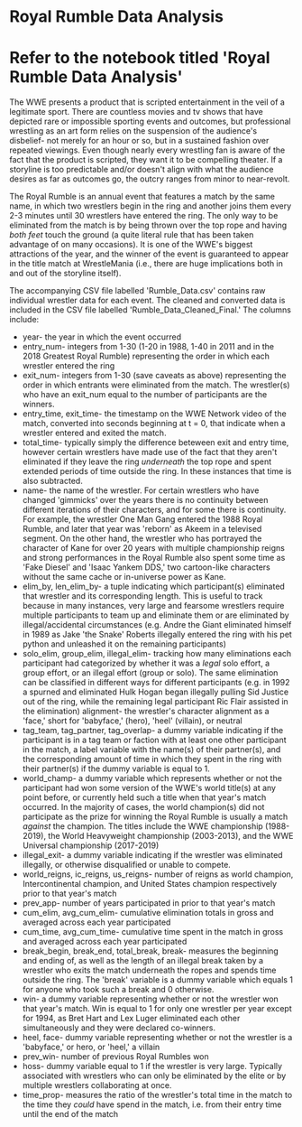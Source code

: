 # Royal Rumble Data Analysis
# Refer to the notebook titled 'Royal Rumble Data Analysis' 
The WWE presents a product that is scripted entertainment in the veil of a legitimate sport. There are countless movies and tv shows that have depicted rare or impossible sporting events and outcomes, but professional wrestling as an art form relies on the suspension of the audience's disbelief- not merely for an hour or so, but in a sustained fashion over repeated viewings. Even though nearly every wrestling fan is aware of the fact that the product is scripted, they want it to be compelling theater. If a storyline is too predictable and/or doesn't align with what the audience desires as far as outcomes go, the outcry ranges from minor to near-revolt.

The Royal Rumble is an annual event that features a match by the same name, in which two wrestlers begin in the ring and another joins them every 2-3 minutes until 30 wrestlers have entered the ring. The only way to be eliminated from the match is by being thrown over the top rope and having *both feet* touch the ground (a quite literal rule that has been taken advantage of on many occasions). It is one of the WWE's biggest attractions of the year, and the winner of the event is guaranteed to appear in the title match at WrestleMania (i.e., there are huge implications both in and out of the storyline itself).

The accompanying CSV file labelled 'Rumble_Data.csv' contains raw individual wrestler data for each event. The cleaned and converted data is included in the CSV file labelled 'Rumble_Data_Cleaned_Final.' The columns include:

- year- the year in which the event occurred
- entry_num- integers from 1-30 (1-20 in 1988, 1-40 in 2011 and in the 2018 Greatest Royal Rumble) representing the order in which each wrestler entered the ring
- exit_num- integers from 1-30 (save caveats as above) representing the order in which entrants were eliminated
from the match. The wrestler(s) who have an exit_num equal to the number of participants are the winners.
- entry_time, exit_time- the timestamp on the WWE Network video of the match, converted into seconds beginning at t = 0, that indicate when a wrestler entered and exited the match.
- total_time- typically simply the difference beteween exit and entry time, however certain wrestlers have made use of the fact that they aren't eliminated if they leave the ring *underneath* the top rope and spent extended periods of time outside the ring. In these instances that time is also subtracted.
- name- the name of the wrestler. For certain wrestlers who have changed 'gimmicks' over the years there is no continuity between different iterations of their characters, and for some there is continuity. For example, the wrestler One Man Gang entered the 1988 Royal Rumble, and later that year was 'reborn' as Akeem in a televised segment. On the other hand, the wrestler who has portrayed the character of Kane for over 20 years with multiple championship reigns and strong performances in the Royal Rumble also spent some time as 'Fake Diesel' and 'Isaac Yankem DDS,' two cartoon-like characters without the same cache or in-universe power as Kane.
- elim_by, len_elim_by- a tuple indicating which participant(s) eliminated that wrestler and its corresponding length. This is useful to track because in many instances, very large and fearsome wrestlers require multiple participants to team up and eliminate them or are eliminated by illegal/accidental circumstances (e.g. Andre the Giant eliminated himself in 1989 as Jake 'the Snake' Roberts illegally entered the ring with his pet python and unleashed it on the remaining participants)
- solo_elim, group_elim, illegal_elim- tracking how many eliminations each participant had categorized by whether it was a *legal* solo effort, a group effort, or an illegal effort (group or solo). The same elimination can be classified in different ways for different participants (e.g. in 1992 a spurned and eliminated Hulk Hogan began illegally pulling Sid Justice out of the ring, while the remaining legal participant Ric Flair assisted in the elimination) 
alignment- the wrestler's character alignment as a 'face,' short for 'babyface,' (hero), 'heel' (villain), or neutral
- tag_team, tag_partner, tag_overlap- a dummy variable indicating if the participant is in a tag team or faction with at least one other participant in the match, a label variable with the name(s) of their partner(s), and the corresponding amount of time in which they spent in the ring with their partner(s) if the dummy variable is equal to 1.
- world_champ- a dummy variable which represents whether or not the participant had won some version of the WWE's world title(s) at any point before, or currently held such a title when that year's match occurred. In the majority of cases, the world champion(s) did not participate as the prize for winning the Royal Rumble is usually a match *against* the champion. The titles include the WWE championship (1988-2019), the World Heavyweight championship (2003-2013), and the WWE Universal championship (2017-2019)
- illegal_exit- a dummy variable indicating if the wrestler was eliminated illegally, or otherwise disqualified or unable to compete.
- world_reigns, ic_reigns, us_reigns- number of reigns as world champion, Intercontinental champion, and United States champion respectively prior to that year's match
- prev_app- number of years participated in prior to that year's match
- cum_elim, avg_cum_elim- cumulative elimination totals in gross and averaged across each year participated
- cum_time, avg_cum_time- cumulative time spent in the match in gross and averaged across each year participated
- break_begin, break_end, total_break, break- measures the beginning and ending of, as well as the length of an illegal break taken by a wrestler who exits the match underneath the ropes and spends time outside the ring. The 'break' variable is a dummy variable which equals 1 for anyone who took such a break and 0 otherwise.
- win- a dummy variable representing whether or not the wrestler won that year's match. Win is equal to 1 for only one wrestler per year except for 1994, as Bret Hart and Lex Luger eliminated each other simultaneously and they were declared co-winners.
- heel, face- dummy variable representing whether or not the wrestler is a 'babyface,' or hero, or 'heel,' a villain
- prev_win- number of previous Royal Rumbles won
- hoss- dummy variable equal to 1 if the wrestler is very large. Typically associated with wrestlers who can only be eliminated by the elite or by multiple wrestlers collaborating at once.
- time_prop- measures the ratio of the wrestler's total time in the match to the time they *could* have spend in the match, i.e. from their entry time until the end of the match

